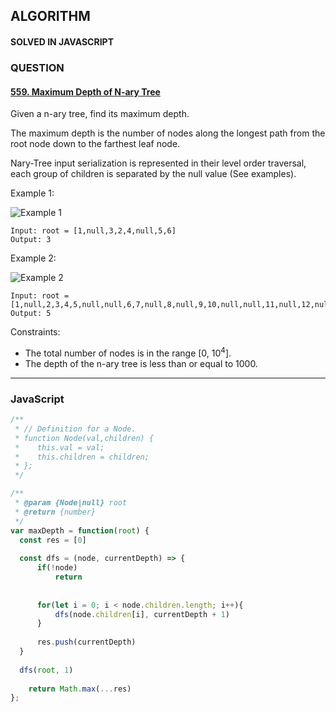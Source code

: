 ## ALGORITHM

#### SOLVED IN JAVASCRIPT
### QUESTION

#### [559. Maximum Depth of N-ary Tree](https://leetcode.com/problems/maximum-depth-of-n-ary-tree/)

Given a n-ary tree, find its maximum depth.

The maximum depth is the number of nodes along the longest path from the root node down to the farthest leaf node.

Nary-Tree input serialization is represented in their level order traversal, each group of children is separated by the null value (See examples).

Example 1:

![Example 1](https://assets.leetcode.com/uploads/2018/10/12/narytreeexample.png)

```
Input: root = [1,null,3,2,4,null,5,6]
Output: 3
```

Example 2:

![Example 2](https://assets.leetcode.com/uploads/2019/11/08/sample_4_964.png)

```
Input: root = [1,null,2,3,4,5,null,null,6,7,null,8,null,9,10,null,null,11,null,12,null,13,null,null,14]
Output: 5
```


Constraints:

* The total number of nodes is in the range [0, 10<sup>4</sup>].
* The depth of the n-ary tree is less than or equal to 1000.

-----

### JavaScript

```js
/**
 * // Definition for a Node.
 * function Node(val,children) {
 *    this.val = val;
 *    this.children = children;
 * };
 */

/**
 * @param {Node|null} root
 * @return {number}
 */
var maxDepth = function(root) {
  const res = [0]
  
  const dfs = (node, currentDepth) => {
      if(!node)
          return
      
      
      for(let i = 0; i < node.children.length; i++){
          dfs(node.children[i], currentDepth + 1)
      }
      
      res.push(currentDepth)
  }
  
  dfs(root, 1)
    
    return Math.max(...res)
};

```
